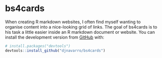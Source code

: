 
<!-- README.md is generated from README.Rmd. Please edit that file -->

# bs4cards

<!-- badges: start -->
<!-- badges: end -->

When creating R markdown websites, I often find myself wanting to
organise content into a nice-looking grid of links. The goal of bs4cards
is to his task a little easier inside an R markdown document or website.
You can install the development version from
[GitHub](https://github.com/) with:

``` r
# install.packages("devtools")
devtools::install_github("djnavarro/bs4cards")
```
